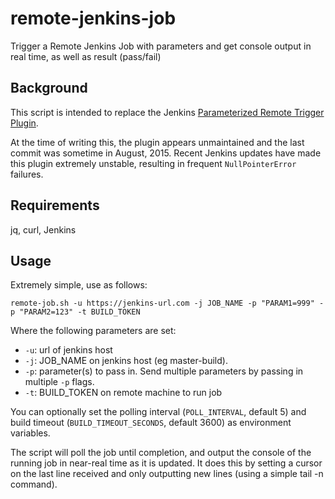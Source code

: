 # remote-jenkins-job
Trigger a Remote Jenkins Job with parameters and get console output in real time, as well as result (pass/fail)

## Background
This script is intended to replace the Jenkins
[Parameterized Remote Trigger Plugin](https://wiki.jenkins.io/display/JENKINS/Parameterized+Remote+Trigger+Plugin).

At the time of writing this, the plugin appears unmaintained and the last commit was sometime in August, 2015.  Recent Jenkins updates have made this plugin extremely unstable, resulting in frequent `NullPointerError` failures.

## Requirements
jq, curl, Jenkins

## Usage

Extremely simple, use as follows:

`remote-job.sh -u https://jenkins-url.com -j JOB_NAME -p "PARAM1=999" -p "PARAM2=123" -t BUILD_TOKEN`

Where the following parameters are set:

* `-u`: url of jenkins host
* `-j`: JOB_NAME on jenkins host (eg master-build).
* `-p`: parameter(s) to pass in. Send multiple parameters by passing in multiple `-p` flags.
* `-t`: BUILD_TOKEN on remote machine to run job

You can optionally set the polling interval (`POLL_INTERVAL`, default 5) and build timeout (`BUILD_TIMEOUT_SECONDS`, default 3600) as environment variables.

The script will poll the job until completion, and output the console of the running job in near-real time as it is updated.  It does this by setting a cursor on the last line received and only outputting new lines (using a simple tail -n command).
